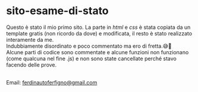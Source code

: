 # sito-esame-di-stato
Questo è stato il mio primo sito. La parte in <i>html</i> e <i>css</i> è stata copiata da un template gratis (non ricordo da dove) e modificata, il resto è stato realizzato interamente da me.
<br>Indubbiamente disordinato e poco commentato ma ero di fretta.😅🙏
<br>Alcune parti di codice sono commentate e alcune funzioni non funzionano (come qualcuna nel fine .js) e non sono state cancellate perché stavo facendo delle prove.
<!--br><br>Sito: <a href="ferdyerrichielloesame.altervista.org" target="_blank">ferdyerrichielloesame.altervista.org</a-->
<br>Email: ferdinautoferfigno@gmail.com
